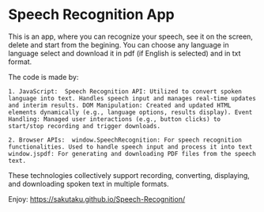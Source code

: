 # Speech Recognition App

This is an app, where you can recognize your speech, see it on the screen, delete and start from the begining. You can choose any language in language select and download it in pdf (if English is selected) 
and in txt format.

The code is made by: 

`1. JavaScript: 
Speech Recognition API: Utilized to convert spoken language into text. Handles speech input and manages real-time updates and interim results.
DOM Manipulation: Created and updated HTML elements dynamically (e.g., language options, results display).
Event Handling: Managed user interactions (e.g., button clicks) to start/stop recording and trigger downloads. `

`2. Browser APIs: 
window.SpeechRecognition: For speech recognition functionalities. Used to handle speech input and process it into text
window.jspdf: For generating and downloading PDF files from the speech text.` 

These technologies collectively support recording, converting, displaying, and downloading spoken text in multiple formats.

Enjoy: https://sakutaku.github.io/Speech-Recognition/
